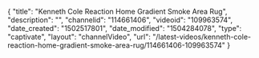 {
    "title": "Kenneth Cole Reaction Home Gradient Smoke Area Rug",
    "description": "",
    "channelid": "114661406",
    "videoid": "109963574",
    "date_created": "1502517801",
    "date_modified": "1504284078",
    "type": "captivate",
    "layout": "channelVideo",
    "url": "\/latest-videos\/kenneth-cole-reaction-home-gradient-smoke-area-rug\/114661406-109963574"
}